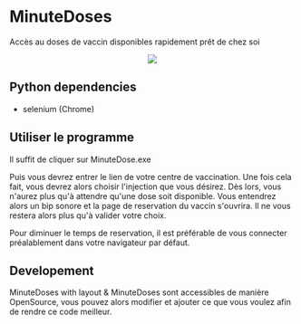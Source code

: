 # MinuteDoses
Accès au doses de vaccin disponibles rapidement prêt de chez soi

<p align="center">
  <img src="https://github.com/Mathaamore/MinuteDoses/blob/6fb5bf1f067e0d847c042acbb92ee956a59de142/code/Images/icon.ico">
</p>

## Python dependencies

- selenium (Chrome)

## Utiliser le programme

Il suffit de cliquer sur MinuteDose.exe

Puis vous devrez entrer le lien de votre centre de vaccination. Une fois cela fait, vous devrez alors choisir l'injection que vous désirez.
Dès lors, vous n'aurez plus qu'à attendre qu'une dose soit disponible.
Vous entendrez alors un bip sonore et la page de reservation du vaccin s'ouvrira.
Il ne vous restera alors plus qu'à valider votre choix.

Pour diminuer le temps de reservation, il est préférable de vous connecter préalablement dans votre navigateur par défaut.

## Developement

MinuteDoses with layout & MinuteDoses sont accessibles de manière OpenSource, vous pouvez alors modifier et ajouter ce que vous voulez afin de rendre ce code meilleur.
